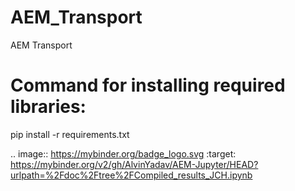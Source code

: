 # AEM_Transport
AEM Transport

# Command for installing required libraries:

pip install -r requirements.txt

.. image:: https://mybinder.org/badge_logo.svg
 :target: https://mybinder.org/v2/gh/AlvinYadav/AEM-Jupyter/HEAD?urlpath=%2Fdoc%2Ftree%2FCompiled_results_JCH.ipynb

